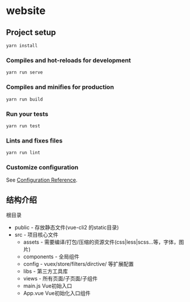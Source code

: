 # website

## Project setup
```
yarn install
```

### Compiles and hot-reloads for development
```
yarn run serve
```

### Compiles and minifies for production
```
yarn run build
```

### Run your tests
```
yarn run test
```

### Lints and fixes files
```
yarn run lint
```

### Customize configuration
See [Configuration Reference](https://cli.vuejs.org/config/).



## 结构介绍

根目录 

- public - 存放静态文件(vue-cli2 的static目录)
- src - 项目核心文件
  - assets  - 需要编译/打包/压缩的资源文件(css|less|scss...等，字体，图片)
  - components - 全局组件
  - config - vuex/store/filters/dirctive/ 等扩展配置
  - libs - 第三方工具库
  - views - 所有页面/子页面/子组件 
  - main.js Vue初始入口
  - App.vue  Vue初始化入口组件